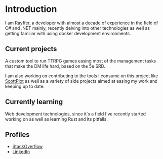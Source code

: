 # Introduction

I am Rayffer, a developer with almost a decade of experience in the field of C# and .NET mainly, recently delving into other technologies as well as getting familiar with using docker development environments.

## Current projects

A custom tool to run TTRPG games easing most of the management tasks that make the DM life hard, based on the 5e SRD.

I am also working on contributing to the tools I consume on this project like [ScottPlot](https://github.com/ScottPlot/ScottPlot) as well as a variety of side projects aimed at easing my work and keeping up to date.

## Currently learning

Web development technologies, since it's a field I've recently started working on as well as learning Rust and its pitfalls.

## Profiles
* [StackOverflow](https://stackoverflow.com/users/5571775/oscar-guillamon)
* [LinkedIn](https://es.linkedin.com/in/oscar-guillamon-rojo-a7930a65)
